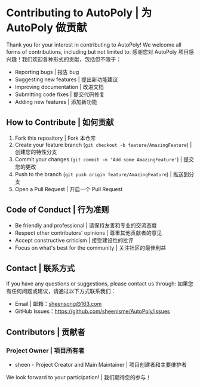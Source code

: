# Contributing to AutoPoly | 为 AutoPoly 做贡献

Thank you for your interest in contributing to AutoPoly! We welcome all forms of contributions, including but not limited to:
感谢您对 AutoPoly 项目感兴趣！我们欢迎各种形式的贡献，包括但不限于：

- Reporting bugs | 报告 bug
- Suggesting new features | 提出新功能建议
- Improving documentation | 改进文档
- Submitting code fixes | 提交代码修复
- Adding new features | 添加新功能

## How to Contribute | 如何贡献

1. Fork this repository | Fork 本仓库
2. Create your feature branch (`git checkout -b feature/AmazingFeature`) | 创建您的特性分支
3. Commit your changes (`git commit -m 'Add some AmazingFeature'`) | 提交您的更改
4. Push to the branch (`git push origin feature/AmazingFeature`) | 推送到分支
5. Open a Pull Request | 开启一个 Pull Request

## Code of Conduct | 行为准则

- Be friendly and professional | 请保持友善和专业的交流态度
- Respect other contributors' opinions | 尊重其他贡献者的意见
- Accept constructive criticism | 接受建设性的批评
- Focus on what's best for the community | 关注社区的最佳利益

## Contact | 联系方式

If you have any questions or suggestions, please contact us through:
如果您有任何问题或建议，请通过以下方式联系我们：

- Email | 邮箱：sheensong@163.com
- GitHub Issues：https://github.com/sheenisme/AutoPoly/issues

## Contributors | 贡献者

### Project Owner | 项目所有者
- sheen - Project Creator and Main Maintainer | 项目创建者和主要维护者

We look forward to your participation! | 我们期待您的参与！ 